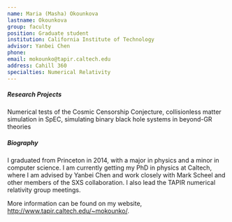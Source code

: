 ```yaml
---
name: Maria (Masha) Okounkova
lastname: Okounkova
group: faculty
position: Graduate student
institution: California Institute of Technology
advisor: Yanbei Chen
phone:
email: mokounko@tapir.caltech.edu
address: Cahill 360
specialties: Numerical Relativity
---
```


##### Research Projects

Numerical tests of the Cosmic Censorship Conjecture, collisionless matter simulation in SpEC,
simulating binary black hole systems in beyond-GR theories

##### Biography

I graduated from Princeton in 2014, with a major in physics and a minor in computer science. I am
currently getting my PhD in physics at Caltech, where I am advised by Yanbei Chen and work closely
with Mark Scheel and other members of the SXS collaboration. I also lead the TAPIR numerical
relativity group meetings.

More information can be found on my website, <a
href="http://www.tapir.caltech.edu/~mokounko/">http://www.tapir.caltech.edu/~mokounko/</a>.
